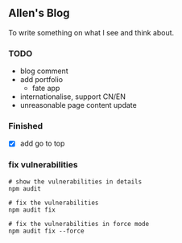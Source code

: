 ## Allen's Blog

To write something on what I see and think about.

### TODO
- blog comment 
- add portfolio
    - fate app
- internationalise, support CN/EN
- unreasonable page content update

### Finished  
- [X] add go to top

### fix vulnerabilities
```shell script
# show the vulnerabilities in details
npm audit

# fix the vulnerabilities
npm audit fix

# fix the vulnerabilities in force mode
npm audit fix --force
```